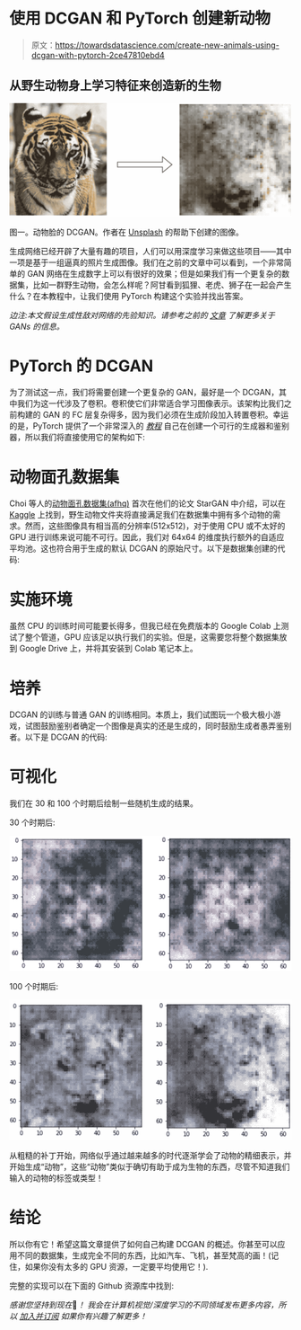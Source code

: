 # 使用 DCGAN 和 PyTorch 创建新动物

> 原文：<https://towardsdatascience.com/create-new-animals-using-dcgan-with-pytorch-2ce47810ebd4>

## 从野生动物身上学习特征来创造新的生物

![](img/8e05d51365ae4fa6493295da3945fa2a.png)

图一。动物脸的 DCGAN。作者在 [Unsplash](http://unsplash.com) 的帮助下创建的图像。

生成网络已经开辟了大量有趣的项目，人们可以用深度学习来做这些项目——其中一项是基于一组逼真的照片生成图像。我们在之前的文章中可以看到，一个非常简单的 GAN 网络在生成数字上可以有很好的效果；但是如果我们有一个更复杂的数据集，比如一群野生动物，会怎么样呢？阿甘看到狐狸、老虎、狮子在一起会产生什么？在本教程中，让我们使用 PyTorch 构建这个实验并找出答案。

*边注:本文假设生成性敌对网络的先验知识。请参考之前的* [*文章*](/building-a-gan-with-pytorch-237b4b07ca9a) *了解更多关于 GANs 的信息。*

# PyTorch 的 DCGAN

为了测试这一点，我们将需要创建一个更复杂的 GAN，最好是一个 DCGAN，其中我们为这一代涉及了卷积。卷积使它们非常适合学习图像表示。该架构比我们之前构建的 GAN 的 FC 层复杂得多，因为我们必须在生成阶段加入转置卷积。幸运的是，PyTorch 提供了一个非常深入的 [*教程*](https://pytorch.org/tutorials/beginner/dcgan_faces_tutorial.html) 自己在创建一个可行的生成器和鉴别器，所以我们将直接使用它的架构如下:

# **动物面孔数据集**

Choi 等人的[动物面孔数据集(afhq)](https://github.com/clovaai/stargan-v2) 首次在他们的论文 StarGAN 中介绍，可以在 [Kaggle](https://www.kaggle.com/andrewmvd/animal-faces) 上找到，野生动物文件夹将直接满足我们在数据集中拥有多个动物的需求。然而，这些图像具有相当高的分辨率(512x512)，对于使用 CPU 或不太好的 GPU 进行训练来说可能不可行。因此，我们对 64x64 的维度执行额外的自适应平均池。这也符合用于生成的默认 DCGAN 的原始尺寸。以下是数据集创建的代码:

# 实施环境

虽然 CPU 的训练时间可能要长得多，但我已经在免费版本的 Google Colab 上测试了整个管道，GPU 应该足以执行我们的实验。但是，这需要您将整个数据集放到 Google Drive 上，并将其安装到 Colab 笔记本上。

# 培养

DCGAN 的训练与普通 GAN 的训练相同。本质上，我们试图玩一个极大极小游戏，试图鼓励鉴别者确定一个图像是真实的还是生成的，同时鼓励生成者愚弄鉴别者。以下是 DCGAN 的代码:

# 可视化

我们在 30 和 100 个时期后绘制一些随机生成的结果。

30 个时期后:

![](img/bcaf2ddfed6dc93536b1901a7ca6e9cf.png)

100 个时期后:

![](img/f2c97f95c4e7bdf6edd701b5337d29ed.png)

从粗糙的补丁开始，网络似乎通过越来越多的时代逐渐学会了动物的精细表示，并开始生成“动物”，这些“动物”类似于确切有助于成为生物的东西，尽管不知道我们输入的动物的标签或类型！

# 结论

所以你有它！希望这篇文章提供了如何自己构建 DCGAN 的概述。你甚至可以应用不同的数据集，生成完全不同的东西，比如汽车、飞机，甚至梵高的画！(记住，如果你没有太多的 GPU 资源，一定要平均使用它！).

完整的实现可以在下面的 Github 资源库中找到:

[](https://github.com/ttchengab/MnistGAN)  

*感谢您坚持到现在*🙏*！* *我会在计算机视觉/深度学习的不同领域发布更多内容，所以* [*加入并订阅*](https://taying-cheng.medium.com/membership) *如果你有兴趣了解更多！*
